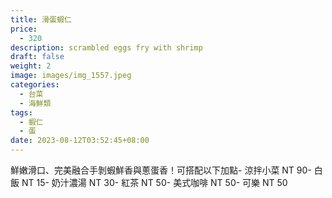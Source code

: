 ```yaml
---
title: 滑蛋蝦仁
price:
  - 320
description: scrambled eggs fry with shrimp
draft: false
weight: 2
image: images/img_1557.jpeg
categories:
  - 台菜
  - 海鮮類
tags:
  - 蝦仁
  - 蛋
date: 2023-08-12T03:52:45+08:00
---
```

鮮嫩滑口、完美融合手剝蝦鮮香與蔥蛋香！可搭配以下加點- 涼拌小菜  NT 90- 白飯 NT 15- 奶汁濃湯 NT 30- 紅茶  NT 50- 美式咖啡 NT 50- 可樂 NT 50